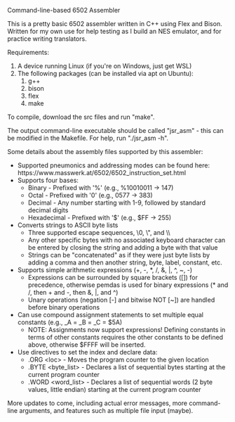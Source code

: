 Command-line-based 6502 Assembler

This is a pretty basic 6502 assembler written in C++ using Flex and Bison. Written for my own use for help testing as I build an NES emulator, and for practice writing translators.

Requirements:
<ol>
	<li>
		A device running Linux (if you're on Windows, just get WSL)
	</li>
	<li>
		The following packages (can be installed via apt on Ubuntu):
		<ol>
			<li>
				g++
			</li>
			<li>
				bison
			</li>
			<li>
				flex
			</li>
			<li>
				make
			</li>
		</ol>
	</li>
</ol>

To compile, download the src files and run "make".

The output command-line executable should be called "jsr_asm" - this can be modified in the Makefile. For help, run "./jsr_asm -h".

Some details about the assembly files supported by this assembler:
<ul>
	<li>
		Supported pneumonics and addressing modes can be found here: https://www.masswerk.at/6502/6502_instruction_set.html
	</li>
	<li>
		Supports four bases:
		<ul>
			<li>
				Binary - Prefixed with '%' (e.g., %10010011 -> 147)
			</li>
			<li>
				Octal - Prefixed with '0' (e.g., 0577 -> 383)
			</li>
			<li>
				Decimal - Any number starting with 1-9, followed by standard decimal digits
			</li>
			<li>
				Hexadecimal	- Prefixed with '$' (e.g., $FF -> 255)
			</li>
		</ul>
	</li>
	<li>
		Converts strings to ASCII byte lists
		<ul>
			<li> 
				Three supported escape sequences, \0, \", and \\
			</li>
			<li>
				Any other specific bytes with no associated keyboard character can be entered by closing the string and adding a byte with that value
			</li>
			<li>
				Strings can be "concatenated" as if they were just byte lists by adding a comma and then another string, byte, label, constant, etc.
			</li>
		</ul>
  	</li>
	<li>
		Supports simple arithmetic expressions (+, -, *, /, &, |, ^, ~, -)
			<ul>
				<li>
					Expressions can be surrounded by square brackets ([]) for precedence, otherwise pemdas is used for binary expressions (* and /, then + and -, then &, |, and ^)
				</li>
				<li>
					Unary operations (negation [-] and bitwise NOT [~]) are handled before binary operations
				</li>
			</ul>
	</li>
	<li>
		Can use compound assignment statements to set multiple equal constants (e.g., _A = _B = _C = $5A)
		<ul>
			<li>
				NOTE: Assignments now support expressions! Defining constants in terms of other constants requires the other constants to be defined above, otherwise $FFFF will be inserted.
			</li>
		</ul>
	</li>
	<li>
		Use directives to set the index and declare data:
		<ul>
			<li>
				.ORG &lt;loc&gt; - Moves the program counter to the given location
			</li>
			<li>
				.BYTE &lt;byte_list&gt; - Declares a list of sequential bytes starting at the current program counter
			</li>
			<li>
				.WORD &lt;word_list&gt; - Declares a list of sequential words (2 byte values, little endian) starting at the current program counter 
			</li>
		</ul>
	</li>
</ul>
	

More updates to come, including actual error messages, more command-line arguments, and features such as multiple file input (maybe).
